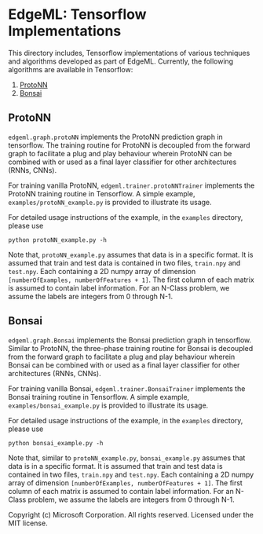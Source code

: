 # EdgeML: Tensorflow Implementations 

This directory includes, Tensorflow implementations of various techniques and algorithms developed as
part of EdgeML. Currently, the following algorithms are available in
Tensorflow:

1. [ProtoNN](https://github.com/Microsoft/EdgeML/blob/master/publications/ProtoNN.pdf)
2. [Bonsai](https://github.com/Microsoft/EdgeML/blob/master/publications/Bonsai.pdf)

## ProtoNN
`edgeml.graph.protoNN` implements the ProtoNN prediction graph in tensorflow.
The training routine for ProtoNN is decoupled from the forward graph to
facilitate a plug and play behaviour wherein ProtoNN can be combined with or
used as a final layer classifier for other architectures (RNNs, CNNs).

For training vanilla ProtoNN, `edgeml.trainer.protoNNTrainer` implements the
ProtoNN training routine in Tensorflow. A simple example,
`examples/protoNN_example.py` is provided to illustrate its usage.

For detailed usage instructions of the example, in the `examples` directory, please use

    python protoNN_example.py -h

Note that, `protoNN_example.py` assumes that data is in a specific format.
It is assumed that train and test data is contained in two files,
`train.npy` and `test.npy`. Each containing a 2D numpy array of dimension
`[numberOfExamples, numberOfFeatures + 1]`. The first column of each
matrix is assumed to contain label information.  For an N-Class problem,
we assume the labels are integers from 0 through N-1.


## Bonsai
`edgeml.graph.Bonsai` implements the Bonsai prediction graph in tensorflow.
Similar to ProtoNN, the three-phase training routine for Bonsai is decoupled from
the forward graph to facilitate a plug and play behaviour wherein Bonsai can be
combined with or used as a final layer classifier for other architectures (RNNs, CNNs).

For training vanilla Bonsai, `edgeml.trainer.BonsaiTrainer` implements the
Bonsai training routine in Tensorflow. A simple example,
`examples/bonsai_example.py` is provided to illustrate its usage.

For detailed usage instructions of the example, in the `examples` directory, please use

    python bonsai_example.py -h


Note that, similar to `protoNN_example.py`, `bonsai_example.py` 
assumes that data is in a specific format.
It is assumed that train and test data is contained in two files,
`train.npy` and `test.npy`. Each containing a 2D numpy array of dimension
`[numberOfExamples, numberOfFeatures + 1]`. The first column of each
matrix is assumed to contain label information.  For an N-Class problem,
we assume the labels are integers from 0 through N-1.

Copyright (c) Microsoft Corporation. All rights reserved. Licensed under the MIT license.
